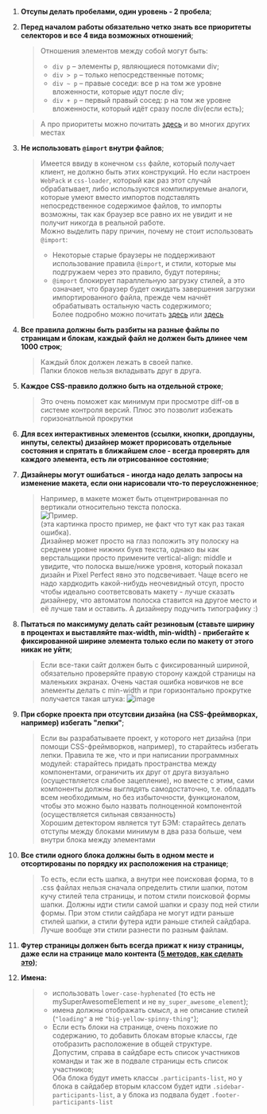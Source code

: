 1. **Отсупы делать пробелами, один уровень - 2 пробела**;
2. **Перед началом работы обязательно четко знать все приоритеты селекторов и все 4 вида возможных отношений**;
    > Отношения элементов между собой могут быть:
    > * `div p` – элементы p, являющиеся потомками div;
    > * `div > p` – только непосредственные потомк;
    > * `div ~ p` – правые соседи: все p на том же уровне вложенности, которые идут после div;
    > * `div + p` – первый правый сосед: p на том же уровне вложенности, который идёт сразу после div(если есть);   

    > А про приоритеты можно почитать [здесь](https://habrahabr.ru/post/137588/) и во многих других местах

3. **Не использовать `@import` внутри файлов**;
    > Имеется ввиду в конечном `css` файле, который получает клиент, не должно быть этих конструкций. Но если настроен `WebPack` и `css-loader`, который как раз этот случай обрабатывает, либо используются компилируемые аналоги, которые умеют вместо импортов подставлять непосредственное содержимое файлов, то импорты возможны, так как браузер все равно их не увидит и не получит никогда в реальной работе.   
    > Можно выделить пару причин, почему не стоит использовать `@import`:
    > * Некоторые старые браузеры не поддерживают использование правила `@import`, и стили, которые мы подгружаем через это правило, будут потеряны;
    > * `@import` блокирует параллельную загрузку стилей, а это означает, что браузер будет ожидать завершения загрузки импортированного файла, прежде чем начнёт обрабатывать остальную часть содержимого;  
    > Более подробно можно почитать [здесь](http://www.stevesouders.com/blog/2009/04/09/dont-use-import/) или [здесь](http://www.stevesouders.com/blog/2009/04/09/dont-use-import/)


4. **Все правила должны быть разбиты на разные файлы по страницам и блокам, каждый файл не должен быть длинее чем 1000 строк**;
    >Каждый блок должен лежать в своей папке.   
    >Папки блоков нельзя вкладывать друг в друга.

5. **Каждое CSS-правило должно быть на отдельной строке**;
    > Это очень поможет как минимум при просмотре diff-ов в системе контроля версий. Плюс это позволит избежать горизонатльной прокрутки

6. **Для всех интерактивных элементов (ссылки, кнопки, дропдауны, инпуты, селекты) дизайнер может прорисовать отдельные состояния и спрятать в ближайшем слое - всегда проверять для каждого элемента, есть ли отрисованное состояние**;

7. **Дизайнеры могут ошибаться - иногда надо делать запросы на изменение макета, если они нарисовали что-то переусложненное**;
    > Например, в макете может быть отцентрированная по вертикали относительно текста полоска.  
    > ![Пример](https://user-images.githubusercontent.com/12808495/55335190-df687980-54c4-11e9-8623-13ecdb996ebc.png). <br>
    > (эта картинка просто пример, не факт что тут как раз такая ошибка).<br>
    > Дизайнер может просто на глаз положить эту полоску на среднем уровне нижних букв текста, однако вы как верстальщики просто примените vertical-align: middle и увидите, что полоска выше/ниже уровня, который показал дизайн и Pixel Perfect явно это подсвечивает. Чаще всего не надо хардкодить какой-нибудь неочевидный отсуп, просто чтобы идеально соответсвовать макету - лучше сказать дизайнеру, что автоматом полоска ставится на другое место и её лучше там и оставить. А дизайнеру подучить типографику :)

8. **Пытаться по максимуму делать сайт резиновым (ставьте ширину в процентах и выставляйте max-width, min-width) - прибегайте к фиксированной ширине элемента только если по макету от этого никак не уйти**;
    >Если все-таки сайт должен быть с фиксированный шириной, обязательно проверяйте правую сторону каждой страницы на маленьких экранах. Очень частая ошибка новичков не все элементы делать с min-width и при горизонтально прокрутке получается такая штука:
    > ![image](https://rizzoma.com/r/files/a87a0a28b84d6326d4f3909e8801dab7-60dd9b15a5f2c5e495726e74545edcae-0-0.7016728184648524)

9. **При сборке проекта при отсутсвии дизайна (на CSS-фреймворках, например) избегать "лепки"**;
    > Если вы разрабатываете проект, у которого нет дизайна (при помощи CSS-фреймворков, например), то старайтесь избегать лепки.
    Правила те же, что и при написании программных модулей: старайтесь придать пространства между компонентами, ограничить их друг от друга визуально (осуществляется слабое зацепление), но вместе с этим, сами компоненты должны выглядять самодостаточно, т.е. обладать всем необходимым, но без избыточности, функционалом, чтобы это можно было назвать полноценной компонентой (осуществляется сильная связанность)   
    > Хорошим детектором является тут БЭМ: старайтесь делать отступы между блоками минимум в два раза больше, чем внутри блока между элементами

10. **Все стили одного блока должны быть в одном месте и отсортированы по порядку их расположения на странице**;
    >То есть, если есть шапка, а внутри нее поисковая форма, то в .css файлах нельзя сначала определить стили шапки, потом кучу стилей тела страницы, и потом стили поисковой формы шапки. Должны идти стили самой шапки и сразу под ней стили формы.
    При этом стили сайдбара не могут идти раньше стилей шапки, а стили футера идти раньше стилей сайдбара. Лучше вообще эти стили разнести по разным файлам.

11. **Футер страницы должен быть всегда прижат к низу страницы, даже если на странице мало контента ([5 методов, как сделать это](http://dimox.name/press_footer_bottom_with_css/))**;

12. **Имена:**
    > * использовать `lower-case-hyphenated` (то есть не mySuperAwesomeElement и не `my_super_awesome_element`);
    > * имена должны отображать смысл, а не описание стилей (`"loading"` а не `"big-yellow-spinny-thing"`);
    > * Если есть блоки на странице, очень похожие по содержанию, то  добавить блокам вторые классы, где отобразить расположение в общей структуре.<br>
    Допустим, справа в сайдбаре есть список участников команды и так же в подвале страницы есть список участников;   
    Оба блока будут иметь классы `.participants-list`, но у блока в сайдабер вторым классом будет идти `.sidebar-participants-list`, а у блока из подвала будет `.footer-participants-list`



